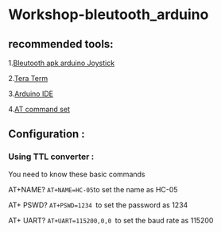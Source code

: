 # Workshop-bleutooth_arduino

## recommended tools:

1.[Bleutooth apk arduino Joystick ](https://drive.google.com/file/d/1FzRqLDcNgKShb8lVcFqtTbWfs3_-0yDL/view?usp=sharing)

2.[Tera Term ](https://osdn.net/frs/redir.php?m=acc&f=ttssh2%2F69976%2Fteraterm-4.100.exe)

3.[Arduino IDE ](https://downloads.arduino.cc/arduino-1.8.8-windows.zip) 

4.[AT command set ](https://cdn.instructables.com/ORIG/FHJ/PL61/IRXT0HXV/FHJPL61IRXT0HXV.pdf) 

## Configuration : 
### Using TTL converter  :
You need to know these basic commands 

AT+NAME? 
`AT+NAME=HC-05`to set the name as HC-05

AT+ PSWD? 
`AT+PSWD=1234 `to set the password as 1234

AT+ UART? 
`AT+UART=115200,0,0 `to set the baud rate as 115200

